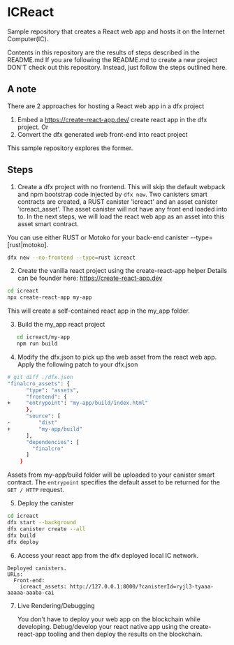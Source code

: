 # ICReact

Sample repository that creates a React web app and hosts it on the Internet Computer(IC).

Contents in this repository are the results of steps described in the README.md If
you are following the README.md to create a new project DON'T check out this repository.
Instead, just follow the steps outlined here.


## A note
There are 2 approaches for hosting a React web app in a dfx project
1. Embed a https://create-react-app.dev/ create react app in the dfx project.
Or
2. Convert the dfx generated web front-end into react project

This sample repository explores the former.

## Steps

1. Create a dfx project with no frontend.  This will skip the default webpack
and npm bootstrap code injected by `dfx new`.  Two canisters smart contracts are
created, a RUST canister 'icreact' and an asset canister 'icreact_asset'.  The
asset canister will not have any front end loaded into to. In the next steps, we
will load the react web app as an asset into this asset smart contract.

You can use either RUST or Motoko for your back-end canister --type=[rust|motoko].
```bash
dfx new --no-frontend --type=rust icreact
```

2. Create the vanilla react project using the create-react-app helper
Details can be founder here: https://create-react-app.dev
```bash
cd icreact
npx create-react-app my-app
```
This will create a self-contained react app in the my_app folder.

3. Build the my_app react project
```bash
   cd icreact/my-app
   npm run build
```

4. Modify the dfx.json to pick up the web asset from the react web app.
Apply the following patch to your dfx.json
```bash
# git diff ./dfx.json
"finalcro_assets": {
      "type": "assets",
      "frontend": {
+	  "entrypoint": "my-app/build/index.html"
      },
      "source": [
-         "dist"
+         "my-app/build"
      ],
      "dependencies": [
        "finalcro"
      ]
    }
```
Assets from my-app/build folder will be uploaded to your canister smart contract.
The `entrypoint` specifies the default asset to be returned for the `GET / HTTP` request.

5. Deploy the canister
```bash
cd icreact
dfx start --background
dfx canister create --all
dfx build
dfx deploy
```

6. Access your react app from the dfx deployed local IC network.

```
Deployed canisters.
URLs:
  Front-end:
    icreact_assets: http://127.0.0.1:8000/?canisterId=ryjl3-tyaaa-aaaaa-aaaba-cai
```

7. Live Rendering/Debugging

	You don't have to deploy your web app on the blockchain while developing.
	Debug/develop your react native app using the create-react-app
	tooling and then deploy the results on the blockchain.
